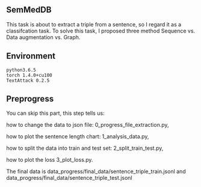 ## SemMedDB
This task is about to extract a triple from a sentence, so I regard it as a classifcation task. To solve this task, I proposed three method Sequence vs. Data augmentation vs. Graph.

## Environment

```
python3.6.5
torch 1.4.0+cu100
TextAttack 0.2.5
```
## Preprogress
You can skip this part, this step tells us:

how to change the data to json file: 0_progress_file_extraction.py, 

how to plot the sentence length chart: 1_analysis_data.py, 

how to split the data into train and test set: 2_split_train_test.py, 

how to plot the loss 3_plot_loss.py. 

The final data is data_progress/final_data/sentence_triple_train.jsonl and data_progress/final_data/sentence_triple_test.jsonl
